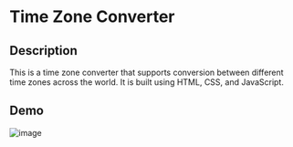 # Time Zone Converter

## Description
This is a time zone converter that supports conversion between different time zones across the world. It is built using HTML, CSS, and JavaScript.

## Demo
![image](https://github.com/ellow0rld/Javascript-projects/assets/116413038/c7a4c710-6635-4636-ad6d-f10bbc5f2c55)
